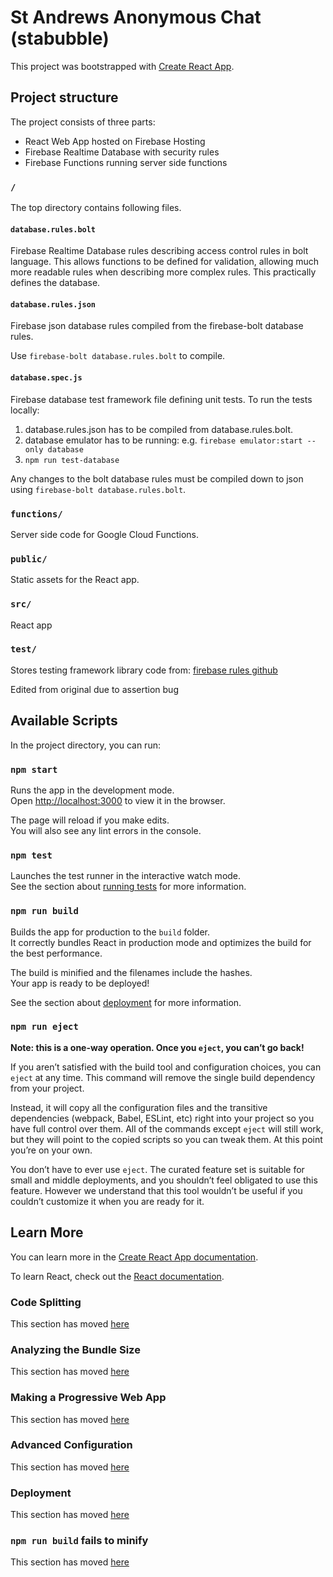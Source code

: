# St Andrews Anonymous Chat (stabubble)

This project was bootstrapped with [Create React App](https://github.com/facebook/create-react-app).

## Project structure
The project consists of three parts:

- React Web App hosted on Firebase Hosting
- Firebase Realtime Database with security rules
- Firebase Functions running server side functions

### `/`
The top directory contains following files.
#### `database.rules.bolt`
Firebase Realtime Database rules describing access control rules in bolt language.
This allows functions to be defined for validation, allowing much more readable rules when describing more complex rules.
This practically defines the database.

#### `database.rules.json`
Firebase json database rules compiled from the firebase-bolt database rules.

Use `firebase-bolt database.rules.bolt` to compile.

#### `database.spec.js`
Firebase database test framework file defining unit tests.
To run the tests locally:
1. database.rules.json has to be compiled from database.rules.bolt.
2. database emulator has to be running: e.g. `firebase emulator:start --only database`
3. `npm run test-database`

Any changes to the bolt database rules must be compiled down to json using `firebase-bolt database.rules.bolt`.

### `functions/`
Server side code for Google Cloud Functions.

### `public/`
Static assets for the React app.

### `src/`
React app

### `test/`
Stores testing framework library code from:
[firebase rules github](https://github.com/firebase/firebase-js-sdk/tree/master/packages/rules-unit-testing)

Edited from original due to assertion bug

## Available Scripts

In the project directory, you can run:

### `npm start`

Runs the app in the development mode.<br />
Open [http://localhost:3000](http://localhost:3000) to view it in the browser.

The page will reload if you make edits.<br />
You will also see any lint errors in the console.

### `npm test`

Launches the test runner in the interactive watch mode.<br />
See the section about [running tests](https://facebook.github.io/create-react-app/docs/running-tests) for more information.

### `npm run build`

Builds the app for production to the `build` folder.<br />
It correctly bundles React in production mode and optimizes the build for the best performance.

The build is minified and the filenames include the hashes.<br />
Your app is ready to be deployed!

See the section about [deployment](https://facebook.github.io/create-react-app/docs/deployment) for more information.

### `npm run eject`

**Note: this is a one-way operation. Once you `eject`, you can’t go back!**

If you aren’t satisfied with the build tool and configuration choices, you can `eject` at any time. This command will remove the single build dependency from your project.

Instead, it will copy all the configuration files and the transitive dependencies (webpack, Babel, ESLint, etc) right into your project so you have full control over them. All of the commands except `eject` will still work, but they will point to the copied scripts so you can tweak them. At this point you’re on your own.

You don’t have to ever use `eject`. The curated feature set is suitable for small and middle deployments, and you shouldn’t feel obligated to use this feature. However we understand that this tool wouldn’t be useful if you couldn’t customize it when you are ready for it.

## Learn More

You can learn more in the [Create React App documentation](https://facebook.github.io/create-react-app/docs/getting-started).

To learn React, check out the [React documentation](https://reactjs.org/).

### Code Splitting

This section has moved [here](https://facebook.github.io/create-react-app/docs/code-splitting)

### Analyzing the Bundle Size

This section has moved [here](https://facebook.github.io/create-react-app/docs/analyzing-the-bundle-size)

### Making a Progressive Web App

This section has moved [here](https://facebook.github.io/create-react-app/docs/making-a-progressive-web-app)

### Advanced Configuration

This section has moved [here](https://facebook.github.io/create-react-app/docs/advanced-configuration)

### Deployment

This section has moved [here](https://facebook.github.io/create-react-app/docs/deployment)

### `npm run build` fails to minify

This section has moved [here](https://facebook.github.io/create-react-app/docs/troubleshooting#npm-run-build-fails-to-minify)

